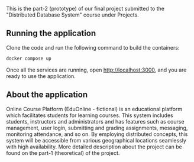 This is the part-2 (prototype) of our final project submitted to the "Distributed Database System" course under Projects.

## Running the application

Clone the code and run the following command to build the containers:

```bash
docker compose up
```

Once all the services are running, open [http://localhost:3000](http://localhost:3000), and you are ready to use the application.

## About the application

Online Course Platform (EduOnline - fictional) is an educational platform which facilitates students for learning courses. This system includes students, instructors and administrators and has features such as course management, user login, submitting and grading assignments, messaging, monitoring attendance, and so on. By employing distributed concepts, this system will be accessible from various geographical locations seamlessly with high availability. More detailed description about the project can be found on the part-1 (theoretical) of the project.
